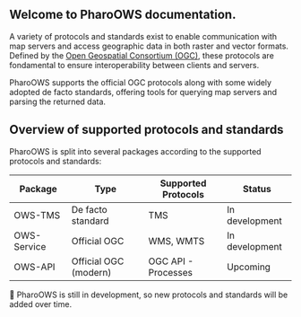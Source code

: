 ## Welcome to PharoOWS documentation.

A variety of protocols and standards exist to enable communication with map
servers and access geographic data in both raster and vector formats. Defined
by the [Open Geospatial Consortium (OGC)](https://www.ogc.org/), these
protocols are fondamental to ensure interoperability between clients and
servers.

PharoOWS supports the official OGC protocols along with some widely adopted de
facto standards, offering tools for querying map servers and parsing the
returned data.


## Overview of supported protocols and standards

PharoOWS is split into several packages according to the supported protocols
and standards:

| Package 	| Type 	                | Supported Protocols |	Status         |
|---------------|-----------------------|---------------------|----------------|
| OWS-TMS 	| De facto standard     | TMS 	              | In development |
| OWS-Service 	| Official OGC 	        | WMS, WMTS 	      | In development |
| OWS-API 	| Official OGC (modern) | OGC API - Processes |	Upcoming       |


📢 PharoOWS is still in development, so new protocols and standards will be added over time.
